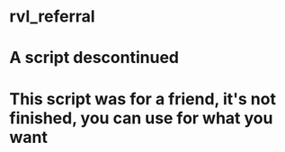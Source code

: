 # rvl_referral
# A script descontinued
# This script was for a friend, it's not finished, you can use for what you want
